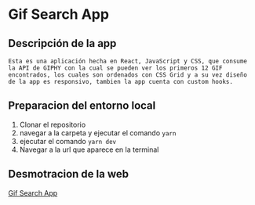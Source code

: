 # Gif Search App

## Descripción de la app
```
Esta es una aplicación hecha en React, JavaScript y CSS, que consume la API de GIPHY con la cual se pueden ver los primeros 12 GIF encontrados, los cuales son ordenados con CSS Grid y a su vez diseño de la app es responsivo, tambien la app cuenta con custom hooks.
```

## Preparacion del entorno local

 1. Clonar el repositorio
 2. navegar a la carpeta y ejecutar el comando `yarn`
 3. ejecutar el comando `yarn dev`
 4. Navegar a la url que aparece en la terminal

## Desmotracion de la web 
<a href='' >Gif Search App</a>

